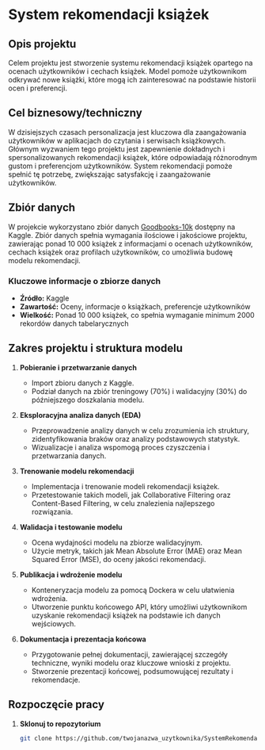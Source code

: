 # System rekomendacji książek

## Opis projektu
Celem projektu jest stworzenie systemu rekomendacji książek opartego na ocenach użytkowników i cechach książek. Model pomoże użytkownikom odkrywać nowe książki, które mogą ich zainteresować na podstawie historii ocen i preferencji.

## Cel biznesowy/techniczny
W dzisiejszych czasach personalizacja jest kluczowa dla zaangażowania użytkowników w aplikacjach do czytania i serwisach książkowych. Głównym wyzwaniem tego projektu jest zapewnienie dokładnych i spersonalizowanych rekomendacji książek, które odpowiadają różnorodnym gustom i preferencjom użytkowników. System rekomendacji pomoże spełnić tę potrzebę, zwiększając satysfakcję i zaangażowanie użytkowników.

## Zbiór danych
W projekcie wykorzystano zbiór danych [Goodbooks-10k](https://www.kaggle.com/) dostępny na Kaggle. Zbiór danych spełnia wymagania ilościowe i jakościowe projektu, zawierając ponad 10 000 książek z informacjami o ocenach użytkowników, cechach książek oraz profilach użytkowników, co umożliwia budowę modelu rekomendacji.

### Kluczowe informacje o zbiorze danych
- **Źródło:** Kaggle
- **Zawartość:** Oceny, informacje o książkach, preferencje użytkowników
- **Wielkość:** Ponad 10 000 książek, co spełnia wymaganie minimum 2000 rekordów danych tabelarycznych

## Zakres projektu i struktura modelu

1. **Pobieranie i przetwarzanie danych**
   - Import zbioru danych z Kaggle.
   - Podział danych na zbiór treningowy (70%) i walidacyjny (30%) do późniejszego doszkalania modelu.

2. **Eksploracyjna analiza danych (EDA)**
   - Przeprowadzenie analizy danych w celu zrozumienia ich struktury, zidentyfikowania braków oraz analizy podstawowych statystyk.
   - Wizualizacje i analiza wspomogą proces czyszczenia i przetwarzania danych.

3. **Trenowanie modelu rekomendacji**
   - Implementacja i trenowanie modeli rekomendacji książek.
   - Przetestowanie takich modeli, jak Collaborative Filtering oraz Content-Based Filtering, w celu znalezienia najlepszego rozwiązania.

4. **Walidacja i testowanie modelu**
   - Ocena wydajności modelu na zbiorze walidacyjnym.
   - Użycie metryk, takich jak Mean Absolute Error (MAE) oraz Mean Squared Error (MSE), do oceny jakości rekomendacji.

5. **Publikacja i wdrożenie modelu**
   - Konteneryzacja modelu za pomocą Dockera w celu ułatwienia wdrożenia.
   - Utworzenie punktu końcowego API, który umożliwi użytkownikom uzyskanie rekomendacji książek na podstawie ich danych wejściowych.

6. **Dokumentacja i prezentacja końcowa**
   - Przygotowanie pełnej dokumentacji, zawierającej szczegóły techniczne, wyniki modelu oraz kluczowe wnioski z projektu.
   - Stworzenie prezentacji końcowej, podsumowującej rezultaty i rekomendacje.

## Rozpoczęcie pracy

1. **Sklonuj to repozytorium**
   ```bash
   git clone https://github.com/twojanazwa_uzytkownika/SystemRekomendacjiKsiazek.git
